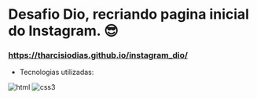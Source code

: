 
# Desafio Dio, recriando pagina inicial do Instagram. 😎

### https://tharcisiodias.github.io/instagram_dio/

- Tecnologias utilizadas:

![html](https://img.shields.io/badge/HTML5-E34F26?style=for-the-badge&logo=html5&logoColor=white)
![css3](https://img.shields.io/badge/CSS3-1572B6?style=for-the-badge&logo=css3&logoColor=white)
